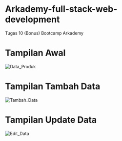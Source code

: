 # Arkademy-full-stack-web-development
Tugas 10 (Bonus) Bootcamp Arkademy



# Tampilan Awal
![Data_Produk](https://user-images.githubusercontent.com/40691793/85663767-adec5700-b6e3-11ea-9a2e-551f19071332.png)




# Tampilan Tambah Data
![Tambah_Data](https://user-images.githubusercontent.com/40691793/85663952-e4c26d00-b6e3-11ea-9b3e-32c9c553e8a0.png)


# Tampilan Update Data
![Edit_Data](https://user-images.githubusercontent.com/40691793/85664054-002d7800-b6e4-11ea-81ee-72cdaeb7d6fd.png)

